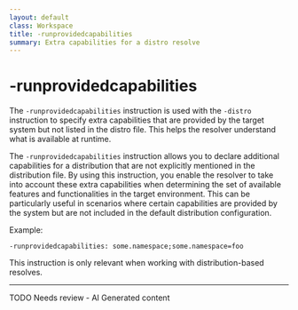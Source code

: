 ```yaml
---
layout: default
class: Workspace
title: -runprovidedcapabilities 
summary: Extra capabilities for a distro resolve
---
```


# -runprovidedcapabilities

The `-runprovidedcapabilities` instruction is used with the `-distro` instruction to specify extra capabilities that are provided by the target system but not listed in the distro file. This helps the resolver understand what is available at runtime.


The `-runprovidedcapabilities` instruction allows you to declare additional capabilities for a distribution that are not explicitly mentioned in the distribution file. By using this instruction, you enable the resolver to take into account these extra capabilities when determining the set of available features and functionalities in the target environment. This can be particularly useful in scenarios where certain capabilities are provided by the system but are not included in the default distribution configuration.

Example:

```
-runprovidedcapabilities: some.namespace;some.namespace=foo
```

This instruction is only relevant when working with distribution-based resolves.



---
TODO Needs review - AI Generated content